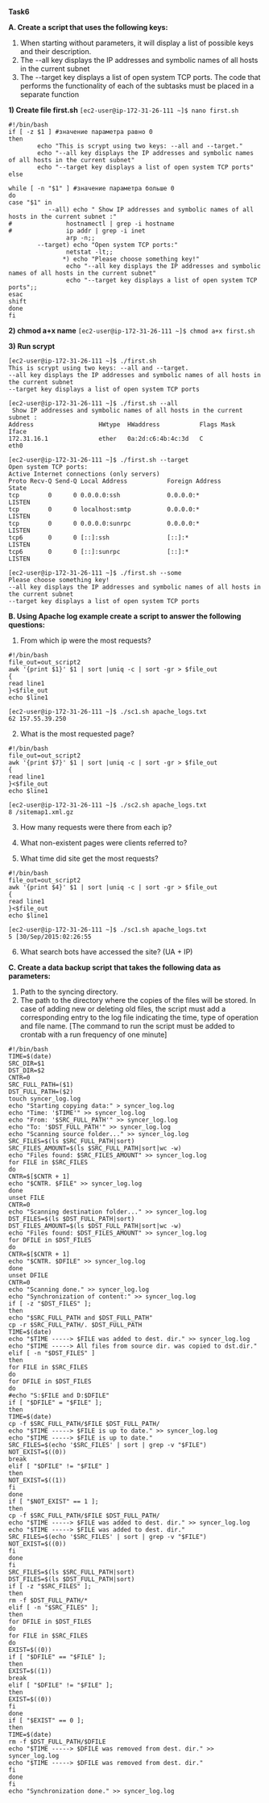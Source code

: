 **Task6**

**A. Create a script that uses the following keys:**
1. When starting without parameters, it will display a list of possible keys and their description.
2. The --all key displays the IP addresses and symbolic names of all hosts in the current subnet
3. The --target key displays a list of open system TCP ports.
The code that performs the functionality of each of the subtasks must be placed in a separate function

 **1) Create file first.sh**
``[ec2-user@ip-172-31-26-111 ~]$ nano first.sh``

```
#!/bin/bash
if [ -z $1 ] #значение параметра равно 0
then
        echo "This is scrypt using two keys: --all and --target."
        echo "--all key displays the IP addresses and symbolic names of all hosts in the current subnet"
        echo "--target key displays a list of open system TCP ports"
else

while [ -n "$1" ] #значение параметра больше 0
do
case "$1" in
           --all) echo " Show IP addresses and symbolic names of all hosts in the current subnet :"
#               hostnamectl | grep -i hostname
#               ip addr | grep -i inet
                arp -n;;
        --target) echo "Open system TCP ports:"
                netstat -lt;;
               *) echo "Please choose something key!"
                echo "--all key displays the IP addresses and symbolic names of all hosts in the current subnet"
                echo "--target key displays a list of open system TCP ports";;
esac
shift
done
fi
```
**2) chmod a+x name**
``[ec2-user@ip-172-31-26-111 ~]$ chmod a+x first.sh``  

**3) Run scrypt**
```
[ec2-user@ip-172-31-26-111 ~]$ ./first.sh
This is scrypt using two keys: --all and --target.
--all key displays the IP addresses and symbolic names of all hosts in the current subnet
--target key displays a list of open system TCP ports
```

```
[ec2-user@ip-172-31-26-111 ~]$ ./first.sh --all
 Show IP addresses and symbolic names of all hosts in the current subnet :
Address                  HWtype  HWaddress           Flags Mask            Iface
172.31.16.1              ether   0a:2d:c6:4b:4c:3d   C                     eth0
```

```
[ec2-user@ip-172-31-26-111 ~]$ ./first.sh --target
Open system TCP ports:
Active Internet connections (only servers)
Proto Recv-Q Send-Q Local Address           Foreign Address         State
tcp        0      0 0.0.0.0:ssh             0.0.0.0:*               LISTEN
tcp        0      0 localhost:smtp          0.0.0.0:*               LISTEN
tcp        0      0 0.0.0.0:sunrpc          0.0.0.0:*               LISTEN
tcp6       0      0 [::]:ssh                [::]:*                  LISTEN
tcp6       0      0 [::]:sunrpc             [::]:*                  LISTEN
```

```
[ec2-user@ip-172-31-26-111 ~]$ ./first.sh --some
Please choose something key!
--all key displays the IP addresses and symbolic names of all hosts in the current subnet
--target key displays a list of open system TCP ports
```
**B. Using Apache log example create a script to answer the following questions:**
1. From which ip were the most requests?
```
#!/bin/bash
file_out=out_script2
awk '{print $1}' $1 | sort |uniq -c | sort -gr > $file_out
{
read line1
}<$file_out
echo $line1
```
```
[ec2-user@ip-172-31-26-111 ~]$ ./sc1.sh apache_logs.txt
62 157.55.39.250
 ```

   2. What is the most requested page?
```
#!/bin/bash
file_out=out_script2
awk '{print $7}' $1 | sort |uniq -c | sort -gr > $file_out
{
read line1
}<$file_out
echo $line1
```
```
[ec2-user@ip-172-31-26-111 ~]$ ./sc2.sh apache_logs.txt
8 /sitemap1.xml.gz
```
3. How many requests were there from each ip?

4. What non-existent pages were clients referred to?

5. What time did site get the most requests?
```
#!/bin/bash
file_out=out_script2
awk '{print $4}' $1 | sort |uniq -c | sort -gr > $file_out
{
read line1
}<$file_out
echo $line1
```
```
[ec2-user@ip-172-31-26-111 ~]$ ./sc1.sh apache_logs.txt
5 [30/Sep/2015:02:26:55
```

6. What search bots have accessed the site? (UA + IP)

**C. Create a data backup script that takes the following data as parameters:**
1. Path to the syncing directory.
2. The path to the directory where the copies of the files will be stored.
In case of adding new or deleting old files, the script must add a corresponding entry to the log file
indicating the time, type of operation and file name. [The command to run the script must be added to
crontab with a run frequency of one minute]

```
#!/bin/bash
TIME=$(date)
SRC_DIR=$1
DST_DIR=$2
CNTR=0
SRC_FULL_PATH=($1)
DST_FULL_PATH=($2)
touch syncer_log.log
echo "Starting copying data:" > syncer_log.log
echo "Time: '$TIME'" >> syncer_log.log
echo "From: '$SRC_FULL_PATH'" >> syncer_log.log
echo "To: '$DST_FULL_PATH'" >> syncer_log.log
echo "Scanning source folder..." >> syncer_log.log
SRC_FILES=$(ls $SRC_FULL_PATH|sort)
SRC_FILES_AMOUNT=$(ls $SRC_FULL_PATH|sort|wc -w)
echo "Files found: $SRC_FILES_AMOUNT" >> syncer_log.log
for FILE in $SRC_FILES
do
CNTR=$[$CNTR + 1]
echo "$CNTR. $FILE" >> syncer_log.log
done
unset FILE
CNTR=0
echo "Scanning destination folder..." >> syncer_log.log
DST_FILES=$(ls $DST_FULL_PATH|sort)
DST_FILES_AMOUNT=$(ls $DST_FULL_PATH|sort|wc -w)
echo "Files found: $DST_FILES_AMOUNT" >> syncer_log.log
for DFILE in $DST_FILES
do
CNTR=$[$CNTR + 1]
echo "$CNTR. $DFILE" >> syncer_log.log
done
unset DFILE
CNTR=0
echo "Scanning done." >> syncer_log.log
echo "Synchronization of content:" >> syncer_log.log
if [ -z "$DST_FILES" ];
then
echo "$SRC_FULL_PATH and $DST_FULL_PATH"
cp -r $SRC_FULL_PATH/. $DST_FULL_PATH
TIME=$(date)
echo "$TIME -----> $FILE was added to dest. dir." >> syncer_log.log
echo "$TIME -----> All files from source dir. was copied to dst.dir."
elif [ -n "$DST_FILES" ]
then
for FILE in $SRC_FILES
do
for DFILE in $DST_FILES
do
#echo "S:$FILE and D:$DFILE"
if [ "$DFILE" = "$FILE" ];
then
TIME=$(date)
cp -f $SRC_FULL_PATH/$FILE $DST_FULL_PATH/
echo "$TIME -----> $FILE is up to date." >> syncer_log.log
echo "$TIME -----> $FILE is up to date."
SRC_FILES=$(echo '$SRC_FILES' | sort | grep -v "$FILE")
NOT_EXIST=$((0))
break
elif [ "$DFILE" != "$FILE" ]
then
NOT_EXIST=$((1))
fi
done
if [ "$NOT_EXIST" == 1 ];
then
cp -f $SRC_FULL_PATH/$FILE $DST_FULL_PATH/
echo "$TIME -----> $FILE was added to dest. dir." >> syncer_log.log
echo "$TIME -----> $FILE was added to dest. dir."
SRC_FILES=$(echo '$SRC_FILES' | sort | grep -v "$FILE")
NOT_EXIST=$((0))
fi
done
fi
SRC_FILES=$(ls $SRC_FULL_PATH|sort)
DST_FILES=$(ls $DST_FULL_PATH|sort)
if [ -z "$SRC_FILES" ];
then
rm -f $DST_FULL_PATH/*
elif [ -n "$SRC_FILES" ];
then
for DFILE in $DST_FILES
do
for FILE in $SRC_FILES
do
EXIST=$((0))
if [ "$DFILE" == "$FILE" ];
then
EXIST=$((1))
break
elif [ "$DFILE" != "$FILE" ];
then
EXIST=$((0))
fi
done
if [ "$EXIST" == 0 ];
then
TIME=$(date)
rm -f $DST_FULL_PATH/$DFILE
echo "$TIME -----> $DFILE was removed from dest. dir." >> syncer_log.log
echo "$TIME -----> $DFILE was removed from dest. dir."
fi
done
fi
echo "Synchronization done." >> syncer_log.log
```
